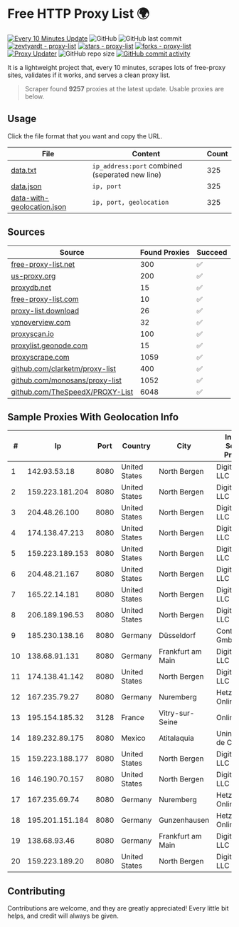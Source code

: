 
# Free HTTP Proxy List 🌍

[![Every 10 Minutes Update](https://github.com/mertguvencli/http-proxy-list/actions/workflows/main.yml/badge.svg?branch=main)](https://github.com/mertguvencli/http-proxy-list/actions/workflows/main.yml)
![GitHub](https://img.shields.io/github/license/mertguvencli/http-proxy-list)
![GitHub last commit](https://img.shields.io/github/last-commit/mertguvencli/http-proxy-list)
[![zevtyardt - proxy-list](https://img.shields.io/static/v1?label=zevtyardt&message=proxy-list&color=blue&logo=github)](https://github.com/zevtyardt/proxy-list "Go to GitHub repo")
[![stars - proxy-list](https://img.shields.io/github/stars/zevtyardt/proxy-list?style=social)](https://github.com/zevtyardt/proxy-list)
[![forks - proxy-list](https://img.shields.io/github/forks/zevtyardt/proxy-list?style=social)](https://github.com/zevtyardt/proxy-list)
[![Proxy Updater](https://github.com/zevtyardt/proxy-list/workflows/Proxy%20Updater/badge.svg)](https://github.com/zevtyardt/proxy-list/actions?query=workflow:"Proxy+Updater")
![GitHub repo size](https://img.shields.io/github/repo-size/zevtyardt/proxy-list)
[![GitHub commit activity](https://img.shields.io/github/commit-activity/m/zevtyardt/proxy-list?logo=commits)](https://github.com/zevtyardt/proxy-list/commits/main)

It is a lightweight project that, every 10 minutes, scrapes lots of free-proxy sites, validates if it works, and serves a clean proxy list.

> Scraper found **9257** proxies at the latest update. Usable proxies are below.

## Usage

Click the file format that you want and copy the URL.

|File|Content|Count|
|----|-------|-----|
|[data.txt](https://raw.githubusercontent.com/mertguvencli/http-proxy-list/main/proxy-list/data.txt)|`ip_address:port` combined (seperated new line)|325|
|[data.json](https://raw.githubusercontent.com/mertguvencli/http-proxy-list/main/proxy-list/data.json)|`ip, port`|325|
|[data-with-geolocation.json](https://raw.githubusercontent.com/mertguvencli/http-proxy-list/main/proxy-list/data-with-geolocation.json)|`ip, port, geolocation`|325|

## Sources

|Source|Found Proxies|Succeed|
|------|-------------|-------|
|[free-proxy-list.net](https://free-proxy-list.net)|300|✅|
|[us-proxy.org](https://www.us-proxy.org)|200|✅|
|[proxydb.net](http://proxydb.net)|15|✅|
|[free-proxy-list.com](https://free-proxy-list.com/?page=&port=&type%5B%5D=http&type%5B%5D=https&up_time=0&search=Search)|10|✅|
|[proxy-list.download](https://www.proxy-list.download/HTTP)|26|✅|
|[vpnoverview.com](https://vpnoverview.com/privacy/anonymous-browsing/free-proxy-servers)|32|✅|
|[proxyscan.io](https://www.proxyscan.io)|100|✅|
|[proxylist.geonode.com](https://proxylist.geonode.com/api/proxy-list?limit=300&page=1&sort_by=lastChecked&sort_type=desc&protocols=http,https)|15|✅|
|[proxyscrape.com](https://api.proxyscrape.com/v2/?request=displayproxies&protocol=http&timeout=10000&country=all&ssl=all&anonymity=all)|1059|✅|
|[github.com/clarketm/proxy-list](https://raw.githubusercontent.com/clarketm/proxy-list/master/proxy-list-raw.txt)|400|✅|
|[github.com/monosans/proxy-list](https://raw.githubusercontent.com/monosans/proxy-list/main/proxies/http.txt)|1052|✅|
|[github.com/TheSpeedX/PROXY-List](https://raw.githubusercontent.com/TheSpeedX/PROXY-List/master/http.txt)|6048|✅|


## Sample Proxies With Geolocation Info

|#|Ip|Port|Country|City|Internet Service Provider|
|-|--|----|-------|----|-------------------------|
|1|142.93.53.18|8080|United States|North Bergen|DigitalOcean, LLC|
|2|159.223.181.204|8080|United States|North Bergen|DigitalOcean, LLC|
|3|204.48.26.100|8080|United States|North Bergen|DigitalOcean, LLC|
|4|174.138.47.213|8080|United States|North Bergen|DigitalOcean, LLC|
|5|159.223.189.153|8080|United States|North Bergen|DigitalOcean, LLC|
|6|204.48.21.167|8080|United States|North Bergen|DigitalOcean, LLC|
|7|165.22.14.181|8080|United States|North Bergen|DigitalOcean, LLC|
|8|206.189.196.53|8080|United States|North Bergen|DigitalOcean, LLC|
|9|185.230.138.16|8080|Germany|Düsseldorf|Contabo GmbH|
|10|138.68.91.131|8080|Germany|Frankfurt am Main|DigitalOcean, LLC|
|11|174.138.41.142|8080|United States|North Bergen|DigitalOcean, LLC|
|12|167.235.79.27|8080|Germany|Nuremberg|Hetzner Online GmbH|
|13|195.154.185.32|3128|France|Vitry-sur-Seine|Online S.A.S.|
|14|189.232.89.175|8080|Mexico|Atitalaquia|Uninet S.A. de C.V.|
|15|159.223.188.177|8080|United States|North Bergen|DigitalOcean, LLC|
|16|146.190.70.157|8080|United States|North Bergen|DigitalOcean, LLC|
|17|167.235.69.74|8080|Germany|Nuremberg|Hetzner Online GmbH|
|18|195.201.151.184|8080|Germany|Gunzenhausen|Hetzner Online GmbH|
|19|138.68.93.46|8080|Germany|Frankfurt am Main|DigitalOcean, LLC|
|20|159.223.189.20|8080|United States|North Bergen|DigitalOcean, LLC|



## Contributing

Contributions are welcome, and they are greatly appreciated! Every
little bit helps, and credit will always be given.

